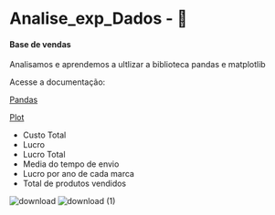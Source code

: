# Analise_exp_Dados - 🎲

#### Base de vendas

Analisamos e aprendemos a ultlizar a biblioteca pandas e matplotlib

Acesse a documentação:

[Pandas](https://pandas.pydata.org/docs/)

[Plot](https://matplotlib.org/stable/index.html)

* Custo Total
* Lucro
* Lucro Total
* Media do tempo de envio
* Lucro por ano de cada marca
* Total de produtos vendidos

![download](https://user-images.githubusercontent.com/90153628/195925877-e80e2330-dd9c-479c-9aae-c5a25c73dff8.png)
![download (1)](https://user-images.githubusercontent.com/90153628/195925995-89747e6e-204a-4d1e-8c0e-2b8df1c07d96.png)
